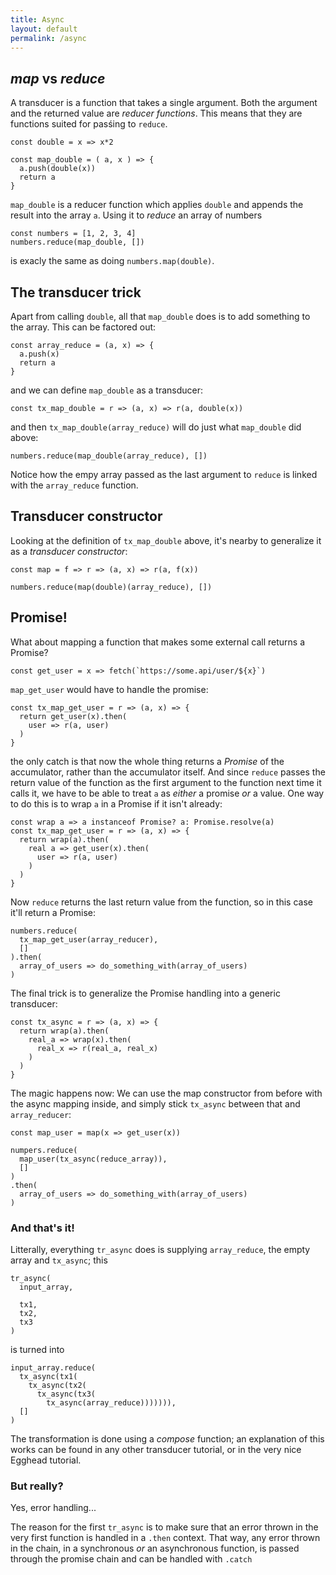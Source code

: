 ```yaml
---
title: Async
layout: default
permalink: /async
---
```


## _map_ vs _reduce_

A transducer is a function that takes a single argument. Both the argument and 
the returned value are _reducer functions_. This means that they are functions
suited for pasśing to `reduce`.

```es6
const double = x => x*2

const map_double = ( a, x ) => {
  a.push(double(x))
  return a
}
```

`map_double` is a reducer function which applies `double` and appends the result into the 
array `a`. Using it to _reduce_ an array of numbers

```es6
const numbers = [1, 2, 3, 4]
numbers.reduce(map_double, [])
```

is exacly the same as doing `numbers.map(double)`.

## The transducer trick
Apart from calling `double`, all that `map_double` does is to add something to the
array. This can be factored out:

```es6
const array_reduce = (a, x) => {
  a.push(x)
  return a
}
```

and we can define `map_double` as a transducer:
```es6
const tx_map_double = r => (a, x) => r(a, double(x))
```

and then `tx_map_double(array_reduce)` will do just what `map_double` did above:

```es6
numbers.reduce(map_double(array_reduce), [])
```

Notice how the empy array passed as the last argument to `reduce` is linked with the 
`array_reduce` function.

## Transducer constructor

Looking at the definition of `tx_map_double` above, it's nearby to generalize it
as a _transducer constructor_:

```es6
const map = f => r => (a, x) => r(a, f(x))

numbers.reduce(map(double)(array_reduce), [])
```


## Promise!
What about mapping a function that makes some external call returns a Promise?

```es6
const get_user = x => fetch(`https://some.api/user/${x}`)
```

`map_get_user` would have to handle the promise:

```es6
const tx_map_get_user = r => (a, x) => {
  return get_user(x).then(
    user => r(a, user)
  )
}
```

the only catch is that now the whole thing returns a _Promise_ of the
accumulator, rather than the accumulator itself. And since `reduce` passes
the return value of the function as the first argument to the function
next time it calls it, we have to be able to treat `a` as _either_ a promise 
_or_ a value. One way to do this is to wrap `a` in a Promise if it isn't
already:

```es6
const wrap a => a instanceof Promise? a: Promise.resolve(a)
const tx_map_get_user = r => (a, x) => {
  return wrap(a).then(
    real a => get_user(x).then(
      user => r(a, user)
    )
  )
}
```

Now `reduce` returns the last return value from the function, so 
in this case it'll return a Promise:

```es6
numbers.reduce(
  tx_map_get_user(array_reducer),
  []
).then(
  array_of_users => do_something_with(array_of_users)
)
```

The final trick is to generalize the Promise handling into 
a generic transducer:

```
const tx_async = r => (a, x) => {
  return wrap(a).then(
    real_a => wrap(x).then(
      real_x => r(real_a, real_x)
    )
  )
}
```

The magic happens now: We can use the map constructor from before with the async
mapping inside, and simply stick `tx_async` between that and `array_reducer`:

```es6
const map_user = map(x => get_user(x))

numpers.reduce(
  map_user(tx_async(reduce_array)), 
  []
)
.then(
  array_of_users => do_something_with(array_of_users)
) 
```

### And that's it!

Litterally, everything `tr_async` does is supplying `array_reduce`, the empty array
and `tx_async`; this

```es6
tr_async(
  input_array,

  tx1,
  tx2,
  tx3
)
```

is turned into

```es6
input_array.reduce(
  tx_async(tx1(
    tx_async(tx2(
      tx_async(tx3(
        tx_async(array_reduce))))))),
  []
)
```


The transformation is done using a _compose_ function; an explanation of 
this works can be found in any other transducer tutorial, or in the very nice 
Egghead tutorial. 

### But really?

Yes, error handling...

The reason for the first `tr_async` is to make sure that an error
thrown in the very first function is handled in a `.then` context.
That way, any error thrown in the chain, in a synchronous _or_ 
an asynchronous function, is passed through the promise chain and 
can be handled with `.catch`
